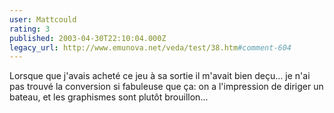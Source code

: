 ```yaml
---
user: Mattcould
rating: 3
published: 2003-04-30T22:10:04.000Z
legacy_url: http://www.emunova.net/veda/test/38.htm#comment-604
---
```

Lorsque que j'avais acheté ce jeu à sa sortie il m'avait bien deçu... je n'ai pas trouvé la conversion si fabuleuse que ça: on a l'impression de diriger un bateau, et les graphismes sont plutôt brouillon...